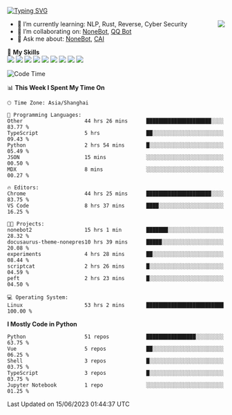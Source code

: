 [![Typing SVG](https://readme-typing-svg.herokuapp.com?size=25&duration=2500&color=8C43EA&vCenter=true&width=200&height=40&lines=Hi+there+%F0%9F%91%8B%F0%9F%8F%BB;I'm+yanyongyu)](https://git.io/typing-svg)

<a href="#">
  <img align="right" src="https://github-readme-stats.vercel.app/api?username=yanyongyu&count_private=true&show_icons=true&bg_color=15,f2f7fd,E0EAFC" />
</a>

- 🌱 I’m currently learning: NLP, Rust, Reverse, Cyber Security
- 👯 I’m collaborating on: [NoneBot](https://github.com/nonebot), [QQ Bot](https://github.com/Mrs4s/go-cqhttp)
- 💬 Ask me about: [NoneBot](https://github.com/nonebot), [CAI](https://github.com/cscs181/CAI)

🌟 **My Skills**  
![](https://img.shields.io/badge/-Python-3e74a2?style=flat-square&logo=Python&logoColor=fff)
![](https://img.shields.io/badge/-Node.js-339933?style=flat-square&logo=Node.js&logoColor=fff)
![](https://img.shields.io/badge/-Vue-4fc08d?style=flat-square&logo=Vue.js&logoColor=fff)
![](https://img.shields.io/badge/-React-2d98ce?style=flat-square&logo=React&logoColor=fff)
![](https://img.shields.io/badge/-Docker-2496ED?style=flat-square&logo=Docker&logoColor=fff)
![](https://img.shields.io/badge/-Linux-000000?style=flat-square&logo=Linux&logoColor=fff)
![](https://img.shields.io/badge/-MySQL-4479A1?style=flat-square&logo=MySQL&logoColor=fff)
![](https://img.shields.io/badge/-Redis-DC382D?style=flat-square&logo=Redis&logoColor=fff)
![](https://img.shields.io/badge/-MongoDB-47A248?style=flat-square&logo=MongoDB&logoColor=fff)

<!--START_SECTION:waka-->
![Code Time](http://img.shields.io/badge/Code%20Time-4%2C257%20hrs%2045%20mins-blue)

📊 **This Week I Spent My Time On** 

```text
🕑︎ Time Zone: Asia/Shanghai

💬 Programming Languages: 
Other                    44 hrs 26 mins      █████████████████████░░░░   83.77 % 
TypeScript               5 hrs               ██░░░░░░░░░░░░░░░░░░░░░░░   09.43 % 
Python                   2 hrs 54 mins       █░░░░░░░░░░░░░░░░░░░░░░░░   05.49 % 
JSON                     15 mins             ░░░░░░░░░░░░░░░░░░░░░░░░░   00.50 % 
MDX                      8 mins              ░░░░░░░░░░░░░░░░░░░░░░░░░   00.27 % 

🔥 Editors: 
Chrome                   44 hrs 25 mins      █████████████████████░░░░   83.75 % 
VS Code                  8 hrs 37 mins       ████░░░░░░░░░░░░░░░░░░░░░   16.25 % 

🐱‍💻 Projects: 
nonebot2                 15 hrs 1 min        ███████░░░░░░░░░░░░░░░░░░   28.32 % 
docusaurus-theme-nonepres10 hrs 39 mins      █████░░░░░░░░░░░░░░░░░░░░   20.08 % 
experiments              4 hrs 28 mins       ██░░░░░░░░░░░░░░░░░░░░░░░   08.44 % 
scriptcat                2 hrs 26 mins       █░░░░░░░░░░░░░░░░░░░░░░░░   04.59 % 
peft                     2 hrs 23 mins       █░░░░░░░░░░░░░░░░░░░░░░░░   04.50 % 

💻 Operating System: 
Linux                    53 hrs 2 mins       █████████████████████████   100.00 % 
```

**I Mostly Code in Python** 

```text
Python                   51 repos            ████████████████░░░░░░░░░   63.75 % 
Vue                      5 repos             ██░░░░░░░░░░░░░░░░░░░░░░░   06.25 % 
Shell                    3 repos             █░░░░░░░░░░░░░░░░░░░░░░░░   03.75 % 
TypeScript               3 repos             █░░░░░░░░░░░░░░░░░░░░░░░░   03.75 % 
Jupyter Notebook         1 repo              ░░░░░░░░░░░░░░░░░░░░░░░░░   01.25 % 
```




 Last Updated on 15/06/2023 01:44:37 UTC
<!--END_SECTION:waka-->
